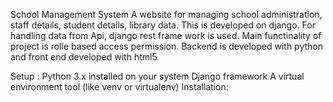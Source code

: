 School Management System
A website for managing school administration, staff details, student details, library data. This is developed on django. For handling  data from Api, django rest frame work is used.
Main functinality of project is rolle based access permission. 
Backend is developed with python and front end developed with html5

Setup :
Python 3.x installed on your system
Django framework
A virtual environment tool (like venv or virtualenv) Installation:
